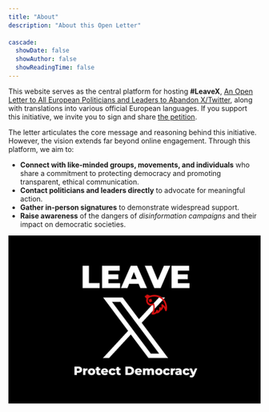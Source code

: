 ```yaml
---
title: "About"
description: "About this Open Letter"

cascade:
  showDate: false
  showAuthor: false
  showReadingTime: false
---
```


This website serves as the central platform for hosting **#LeaveX**, [An Open Letter to All European Politicians and Leaders to Abandon X/Twitter](../), along with translations into various official European languages. If you support this initiative, we invite you to sign and share [the petition](https://openpetition.eu/leavex).

The letter articulates the core message and reasoning behind this initiative. However, the vision extends far beyond online engagement. Through this platform, we aim to:

* **Connect with like-minded groups, movements, and individuals** who share a commitment to protecting democracy and promoting transparent, ethical communication.
* **Contact politicians and leaders directly** to advocate for meaningful action.
* **Gather in-person signatures** to demonstrate widespread support.
* **Raise awareness** of the dangers of _disinformation campaigns_ and their impact on democratic societies.


![Leave X - Protect Democracy](leave_x_banner.png)
